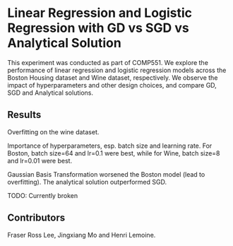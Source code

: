 # Linear Regression and Logistic Regression with GD vs SGD vs Analytical Solution

This experiment was conducted as part of COMP551. We explore the performance of linear regression and logistic regression models across the Boston Housing dataset and Wine dataset, respectively. We observe the impact of hyperparameters and other design choices, and compare GD, SGD and Analytical solutions.

## Results

Overfitting on the wine dataset.

Importance of hyperparameters, esp. batch size and learning rate. For Boston, batch size=64 and lr=0.1 were best, while for Wine, batch size=8 and lr=0.01 were best.

Gaussian Basis Transformation worsened the Boston model (lead to overfitting). The analytical solution outperformed SGD.

TODO: Currently broken

## Contributors

Fraser Ross Lee, Jingxiang Mo and Henri Lemoine.

